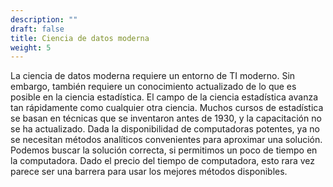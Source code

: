 ```yaml
---
description: ""
draft: false
title: Ciencia de datos moderna
weight: 5
---
```


La ciencia de datos moderna requiere un entorno de TI moderno. Sin embargo, también requiere un conocimiento actualizado de lo que es posible en la ciencia estadística. El campo de la ciencia estadística avanza tan rápidamente como cualquier otra ciencia. Muchos cursos de estadística se basan en técnicas que se inventaron antes de 1930, y la capacitación no se ha actualizado. Dada la disponibilidad de computadoras potentes, ya no se necesitan métodos analíticos convenientes para aproximar una solución. Podemos buscar la solución correcta, si permitimos un poco de tiempo en la computadora. Dado el precio del tiempo de computadora, esto rara vez parece ser una barrera para usar los mejores métodos disponibles.
